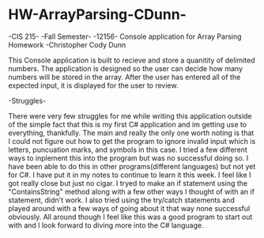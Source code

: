 # HW-ArrayParsing-CDunn-
-CIS 215- -Fall Semester- -12156-
Console application for Array Parsing Homework -Christopher Cody Dunn

This Console application is built to recieve and store a quanitity of delimited numbers. The application is designed so the user can
decide how many numbers will be stored in the array. After the user has entered all of the expected input, it is displayed for
the user to review. 


-Struggles-

There were very few struggles for me while writing this application outside of the simple fact that this is my first C# application
and im getting use to everything, thankfully. The main and really the only one worth noting is that I could not figure out how to 
get the program to ignore invalid input which is letters, puncuation marks, and symbols in this case. I tried a few different ways to 
inplement this into the program but was no successful doing so. I have been able to do this in other programs(different languages) but
not yet for C#. I have put it in my notes to continue to learn it this week. I feel like I got really close but just no cigar. I tryed
to  make an if statement using the "ContainsString" method along with a few other ways I thought of with an if statement, didn't work.
I also tried using the try/catch statements and played around with a few ways of going about it that way none successful obviously. All
around though I feel like this was a good program to start out with and I look forward to diving more into the C# language.
